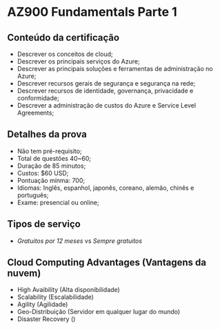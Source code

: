 # AZ900 Fundamentals Parte 1

## Conteúdo da certificação

- Descrever os conceitos de cloud;
- Descrever os principais serviços do Azure;
- Descrever as principais soluções e ferramentas de administração no Azure;
- Descrever recursos gerais de segurança e segurança na rede;
- Descrever recursos de identidade, governança, privacidade e conformidade;
- Descrever a administração de custos do Azure e Service Level Agreements;

## Detalhes da prova

- Não tem pré-requisito;
- Total de questões 40~60;
- Duração de 85 minutos;
- Custos: $60 USD;
- Pontuação mínma: 700;
- Idiomas: Inglês, espanhol, japonês, coreano, alemão, chinês e português;
- Exame: presencial ou online;

## Tipos de serviço

- _Gratuitos por 12 meses_ vs _Sempre gratuitos_

## Cloud Computing Advantages (Vantagens da nuvem)
- High Avaibility (Alta disponibilidade)
- Scalability (Escalabilidade)
- Agility (Agilidade)
- Geo-Distribuição (Servidor em qualquer lugar do mundo)
- Disaster Recovery ()
